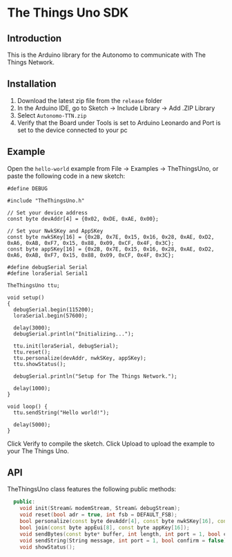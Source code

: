 # The Things Uno SDK

## Introduction

This is the Arduino library for the Autonomo to communicate with The Things Network.

## Installation

1. Download the latest zip file from the `release` folder
2. In the Arduino IDE, go to Sketch -> Include Library -> Add .ZIP Library
3. Select `Autonomo-TTN.zip`
4. Verify that the Board under Tools is set to Arduino Leonardo and Port is set to the device connected to your pc

## Example

Open the `hello-world` example from File -> Examples -> TheThingsUno, or paste the following code in a new sketch:

```Arduino
#define DEBUG

#include "TheThingsUno.h"

// Set your device address
const byte devAddr[4] = {0x02, 0xDE, 0xAE, 0x00};

// Set your NwkSKey and AppSKey
const byte nwkSKey[16] = {0x2B, 0x7E, 0x15, 0x16, 0x28, 0xAE, 0xD2, 0xA6, 0xAB, 0xF7, 0x15, 0x88, 0x09, 0xCF, 0x4F, 0x3C};
const byte appSKey[16] = {0x2B, 0x7E, 0x15, 0x16, 0x28, 0xAE, 0xD2, 0xA6, 0xAB, 0xF7, 0x15, 0x88, 0x09, 0xCF, 0x4F, 0x3C};

#define debugSerial Serial
#define loraSerial Serial1

TheThingsUno ttu;

void setup()
{
  debugSerial.begin(115200);
  loraSerial.begin(57600);

  delay(3000);
  debugSerial.println("Initializing...");

  ttu.init(loraSerial, debugSerial);
  ttu.reset();
  ttu.personalize(devAddr, nwkSKey, appSKey);
  ttu.showStatus();

  debugSerial.println("Setup for The Things Network.");

  delay(1000);
}

void loop() {
  ttu.sendString("Hello world!");

  delay(5000);
}
```

Click Verify to compile the sketch. Click Upload to upload the example to your The Things Uno.

## API

TheThingsUno class features the following public methods:

```C++
  public:
    void init(Stream& modemStream, Stream& debugStream);
    void reset(bool adr = true, int fsb = DEFAULT_FSB);
    bool personalize(const byte devAddr[4], const byte nwkSKey[16], const byte appSKey[16]);
    bool join(const byte appEui[8], const byte appKey[16]);
    void sendBytes(const byte* buffer, int length, int port = 1, bool confirm = false);
    void sendString(String message, int port = 1, bool confirm = false);
    void showStatus();
```
